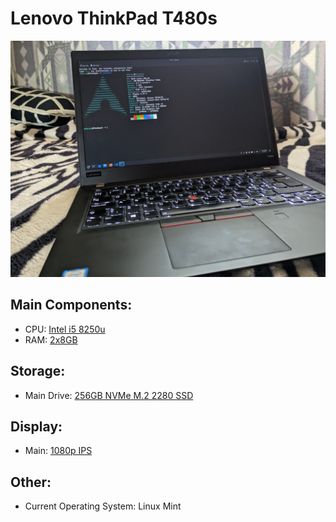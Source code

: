 # Lenovo ThinkPad T480s

![My Laptop](../images/Lenovo&#32;ThinkPad&#32;T480s&#32;Laptop/PXL_20230707_151502569&#32;-&#32;Copy.jpg)

## Main Components:
- CPU: [Intel i5 8250u]()
- RAM: [2x8GB]()

## Storage:
- Main Drive: [256GB NVMe M.2 2280 SSD]()

## Display:
- Main: [1080p IPS]()

## Other:
- Current Operating System: Linux Mint